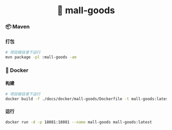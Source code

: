 <h1 align="center">🏪 mall-goods</h1>

### 📦 Maven

#### 打包

```bash
# 项目根目录下运行
mvn package -pl :mall-goods -am
```

### 🐳 Docker

#### 构建

```bash
# 项目根目录下运行
docker build -f ./docs/docker/mall-goods/Dockerfile -t mall-goods:latest .
```

#### 运行

```bash
docker run -d -p 18081:18081 --name mall-goods mall-goods:latest
```
